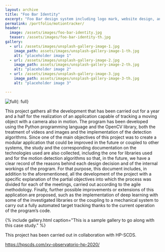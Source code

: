 ```yaml
---
layout: archive
title: "Foo Bar Identity"
excerpt: "Foo Bar design system including logo mark, website design, and branding applications."
permalink: /portfolio/motiontracker/
header:
  image: /assets/images/foo-bar-identity.jpg
  teaser: /assets/images/foo-bar-identity-th.jpg
gallery:
  - url: /assets/images/unsplash-gallery-image-1.jpg
    image_path: assets/images/unsplash-gallery-image-1-th.jpg
    alt: "placeholder image 1"
  - url: /assets/images/unsplash-gallery-image-2.jpg
    image_path: assets/images/unsplash-gallery-image-2-th.jpg
    alt: "placeholder image 2"
  - url: /assets/images/unsplash-gallery-image-3.jpg
    image_path: assets/images/unsplash-gallery-image-3-th.jpg
    alt: "placeholder image 3"

---
```


![full](/images/MotionTracker.gif){: full}

This project gathers all the development that has been carried out for a year
and a half for the realization of an application capable of tracking a moving
object with a camera also in motion. The program has been developed using the
Python programming language and the OpenCV library, both the treatment of
videos and images and the implementation of the detection algorithms. Since
one of the main objectives of this project was to create a modular application
that could be improved in the future or coupled to other systems, the study and
the corresponding documentation on the technologies used are also collected,
including the one for libraries used and for the motion detection algorithms so
that, in the future, we have a clear record of the reasons behind each design
decision and of the internal workings of the program. For that purpose, this
document includes, in addition to the aforementioned, all the development of
the project with a specific explanation of the partial objectives into which the
process was divided for each of the meetings, carried out according to the agile
methodology. Finally, further possible improvements or extensions of this
application are proposed, such as the implementation of deep learning with
some of the investigated libraries or the coupling to a mechanical system to
carry out a fully automated target tracking thanks to the current operation of
the program’s code.

{% include gallery.html caption="This is a sample gallery to go along with this case study." %}

This project has been carried out in collaboration with HP-SCDS.

https://hpscds.com/xv-observatorio-hp-2020/